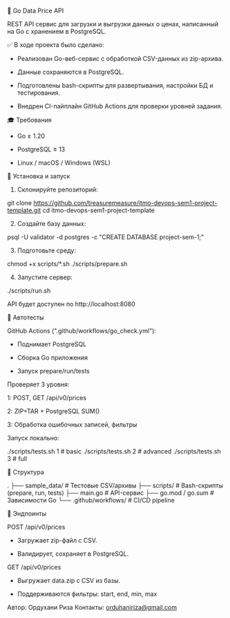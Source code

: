 🚀 Go Data Price API

REST API сервис для загрузки и выгрузки данных о ценах, написанный на Go с хранением в PostgreSQL.

✅ В ходе проекта было сделано:

- Реализован Go-веб-сервис с обработкой CSV-данных из zip-архива.

- Данные сохраняются в PostgreSQL.

- Подготовлены bash-скрипты для развертывания, настройки БД и тестирования.

- Внедрен CI-пайплайн GitHub Actions для проверки уровней задания.

🎓 Требования

- Go ≥ 1.20

- PostgreSQL ≥ 13

- Linux / macOS / Windows (WSL)

🔧 Установка и запуск

1. Склонируйте репозиторий:

git clone https://github.com/treasuremeasure/itmo-devops-sem1-project-template.git
cd itmo-devops-sem1-project-template

2. Создайте базу данных:

psql -U validator -d postgres -c "CREATE DATABASE project-sem-1;"

3. Подготовьте среду:

chmod +x scripts/*.sh
./scripts/prepare.sh

4. Запустите сервер:

./scripts/run.sh

API будет доступен по http://localhost:8080

🦜 Автотесты

GitHub Actions (".github/workflows/go_check.yml"):

- Поднимает PostgreSQL

- Сборка Go приложения

- Запуск prepare/run/tests

Проверяет 3 уровня:

1: POST, GET /api/v0/prices

2: ZIP+TAR + PostgreSQL SUM()

3: Обработка ошибочных записей, фильтры

Запуск локально:

./scripts/tests.sh 1   # basic
./scripts/tests.sh 2   # advanced
./scripts/tests.sh 3   # full

📂 Структура

.
├── sample_data/         # Тестовые CSV/архивы
├── scripts/             # Bash-скрипты (prepare, run, tests)
├── main.go              # API-сервис
├── go.mod / go.sum      # Зависимости Go
└── .github/workflows/   # CI/CD pipeline

🔗 Эндпоинты

POST /api/v0/prices

- Загружает zip-файл c CSV.

- Валидирует, сохраняет в PostgreSQL.

GET /api/v0/prices

- Выгружает data.zip с CSV из базы.

- Поддерживаются фильтры: start, end, min, max

Автор: Ордухани Риза
Контакты: orduhaniriza@gmail.com